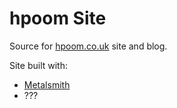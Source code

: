 hpoom Site
==========

Source for [hpoom.co.uk](http://hpoom.co.uk/) site and blog.

Site built with:
- [Metalsmith](http://www.metalsmith.io/)
- ???
